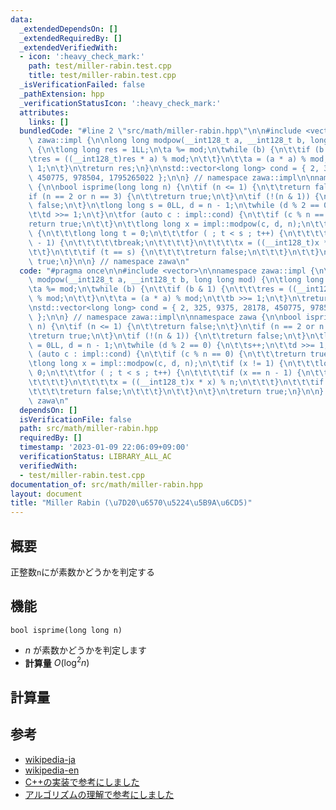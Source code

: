 ```yaml
---
data:
  _extendedDependsOn: []
  _extendedRequiredBy: []
  _extendedVerifiedWith:
  - icon: ':heavy_check_mark:'
    path: test/miller-rabin.test.cpp
    title: test/miller-rabin.test.cpp
  _isVerificationFailed: false
  _pathExtension: hpp
  _verificationStatusIcon: ':heavy_check_mark:'
  attributes:
    links: []
  bundledCode: "#line 2 \"src/math/miller-rabin.hpp\"\n\n#include <vector>\n\nnamespace\
    \ zawa::impl {\n\nlong long modpow(__int128_t a, __int128_t b, long long mod)\
    \ {\n\tlong long res = 1LL;\n\ta %= mod;\n\twhile (b) {\n\t\tif (b & 1) {\n\t\t\
    \tres = ((__int128_t)res * a) % mod;\n\t\t}\n\t\ta = (a * a) % mod;\n\t\tb >>=\
    \ 1;\n\t}\n\treturn res;\n}\n\nstd::vector<long long> cond = { 2, 325, 9375, 28178,\
    \ 450775, 978504, 1795265022 };\n\n} // namespace zawa::impl\n\nnamespace zawa\
    \ {\n\nbool isprime(long long n) {\n\tif (n <= 1) {\n\t\treturn false;\n\t}\n\t\
    if (n == 2 or n == 3) {\n\t\treturn true;\n\t}\n\tif (!(n & 1)) {\n\t\treturn\
    \ false;\n\t}\n\tlong long s = 0LL, d = n - 1;\n\twhile (d % 2 == 0) {\n\t\ts++;\n\
    \t\td >>= 1;\n\t}\n\tfor (auto c : impl::cond) {\n\t\tif (c % n == 0) {\n\t\t\t\
    return true;\n\t\t}\n\t\tlong long x = impl::modpow(c, d, n);\n\t\tif (x != 1)\
    \ {\n\t\t\tlong long t = 0;\n\t\t\tfor ( ; t < s ; t++) {\n\t\t\t\tif (x == n\
    \ - 1) {\n\t\t\t\t\tbreak;\n\t\t\t\t}\n\t\t\t\tx = ((__int128_t)x * x) % n;\n\t\
    \t\t}\n\t\t\tif (t == s) {\n\t\t\t\treturn false;\n\t\t\t}\n\t\t}\n\t}\n\treturn\
    \ true;\n}\n\n} // namespace zawa\n"
  code: "#pragma once\n\n#include <vector>\n\nnamespace zawa::impl {\n\nlong long\
    \ modpow(__int128_t a, __int128_t b, long long mod) {\n\tlong long res = 1LL;\n\
    \ta %= mod;\n\twhile (b) {\n\t\tif (b & 1) {\n\t\t\tres = ((__int128_t)res * a)\
    \ % mod;\n\t\t}\n\t\ta = (a * a) % mod;\n\t\tb >>= 1;\n\t}\n\treturn res;\n}\n\
    \nstd::vector<long long> cond = { 2, 325, 9375, 28178, 450775, 978504, 1795265022\
    \ };\n\n} // namespace zawa::impl\n\nnamespace zawa {\n\nbool isprime(long long\
    \ n) {\n\tif (n <= 1) {\n\t\treturn false;\n\t}\n\tif (n == 2 or n == 3) {\n\t\
    \treturn true;\n\t}\n\tif (!(n & 1)) {\n\t\treturn false;\n\t}\n\tlong long s\
    \ = 0LL, d = n - 1;\n\twhile (d % 2 == 0) {\n\t\ts++;\n\t\td >>= 1;\n\t}\n\tfor\
    \ (auto c : impl::cond) {\n\t\tif (c % n == 0) {\n\t\t\treturn true;\n\t\t}\n\t\
    \tlong long x = impl::modpow(c, d, n);\n\t\tif (x != 1) {\n\t\t\tlong long t =\
    \ 0;\n\t\t\tfor ( ; t < s ; t++) {\n\t\t\t\tif (x == n - 1) {\n\t\t\t\t\tbreak;\n\
    \t\t\t\t}\n\t\t\t\tx = ((__int128_t)x * x) % n;\n\t\t\t}\n\t\t\tif (t == s) {\n\
    \t\t\t\treturn false;\n\t\t\t}\n\t\t}\n\t}\n\treturn true;\n}\n\n} // namespace\
    \ zawa\n"
  dependsOn: []
  isVerificationFile: false
  path: src/math/miller-rabin.hpp
  requiredBy: []
  timestamp: '2023-01-09 22:06:09+09:00'
  verificationStatus: LIBRARY_ALL_AC
  verifiedWith:
  - test/miller-rabin.test.cpp
documentation_of: src/math/miller-rabin.hpp
layout: document
title: "Miller Rabin (\u7D20\u6570\u5224\u5B9A\u6CD5)"
---
```


## 概要
正整数`n`にが素数かどうかを判定する

##  機能
`bool isprime(long long n)`
- $n$ が素数かどうかを判定します
- **計算量** $O(\log ^ 2 n)$

## 計算量

## 参考

- [wikipedia-ja](https://ja.wikipedia.org/wiki/%E3%83%9F%E3%83%A9%E3%83%BC%E2%80%93%E3%83%A9%E3%83%93%E3%83%B3%E7%B4%A0%E6%95%B0%E5%88%A4%E5%AE%9A%E6%B3%95)
- [wikipedia-en](https://en.wikipedia.org/wiki/Miller%E2%80%93Rabin_primality_test)
- [C++の実装で参考にしました](https://algo-method.com/tasks/513/editorial)
- [アルゴリズムの理解で参考にしました](https://qiita.com/Kiri8128/items/eca965fe86ea5f4cbb98)
